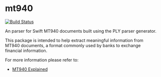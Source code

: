 # mt940

[![Build Status](https://travis-ci.org/salimfadhley/mt940.svg?branch=master)](https://travis-ci.org/salimfadhley/mt940)

An  parser for Swift MT940 documents built using the PLY parser generator.

This package is intended to help extract meaningful information from MT940 documents, a format commonly used by banks to
exchange financial information.

For more information please refer to:

* [MT940 Explained](http://www.scribd.com/doc/4714259/MT940-Bank-Format-Explained#scribd)